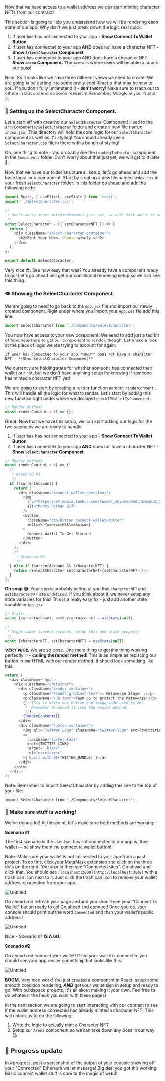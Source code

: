 Now that we have access to a wallet address we can start minting character NFTs from our contract! 

This section is going to help you understand how we will be rendering each state of our app. Why don't we just break down the logic real quick:

1. If user has has not connected to your app - **Show Connect To Wallet Button**
2. If user has connected to your app **AND** does not have a character NFT - **Show `SelectCharacter` Component**
3. If user has connected to your app AND does have a character NFT - **Show `Arena` Component.** The `Arena` is where users will be able to attack our boss!

Nice. So it looks like we have three different views we need to create! We are going to be getting into some pretty cool React.js that may be new to you. If you don't fully understand it - **don't worry**! Make sure to reach out to others in Discord and do some research! Remember, Google is your friend :).

### 🧱 Setting up the SelectCharacter Component.

Let's start off with creating our `SelectCharacter` Component! Head to the `src/Components/SelectCharacter` folder and create a new file named `index.jsx` . This directory will hold the core logic for our `SelectCharacter` component as well as it's styling! You should already see a `SelectCharacter.css` file in there with a bunch of styling! 

Oh, one thing to note - you probably see the `LoadingIndicator` component in the `Components` folder. Don't worry about that just yet, we will get to it later 🤘.

Now that we have our folder structure all setup, let's go ahead and add the base logic for a component. Start by creating a new file named `index.jsx` in your fresh `SelectCharacter` folder. In this folder go ahead and add the following code:

```javascript
import React, { useEffect, useState } from 'react';
import './SelectCharacter.css';

/*
 * Don't worry about setCharacterNFT just yet, we will talk about it soon!
 */
const SelectCharacter = ({ setCharacterNFT }) => {
  return (
    <div className="select-character-container">
      <h2>Mint Your Hero. Choose wisely.</h2>
    </div>
  );
};

export default SelectCharacter;
```

Very nice 😎. See how easy that was? You already have a component ready to go! Let's go ahead and get our conditional rendering setup so we can see this thing.

### 👁 Showing the SelectCharacter Component.

We are going to need to go back to the `App.jsx` file and import our newly created component. Right under where you import your `App.css` file add this line:

```javascript
import SelectCharacter from './Components/SelectCharacter';
```

You now have access to your new component! We need to add just a tad bit of fanciness here to get our component to render, though. Let's take a look at the piece of logic we are trying to account for again:

`If user has connected to your app **AND** does not have a character NFT - **Show SelectCharacter Component**`

We currently are holding state for whether someone has connected their wallet our not, but we don't have anything setup for knowing if someone has minted a character NFT yet! 

We are going to start by creating a render function named: `renderContent` . This will handle all the logic for what to render. Let's start by adding this new function right under where we declared `checkIfWalletIsConnected` :

```javascript
// Render Methods
const renderContent = () => {};
```

Great. Now that we have this setup, we can start adding our logic for the two scenarios we are ready to handle:

1. If user has has not connected to your app - **Show Connect To Wallet Button**
2. If user has connected to your app **AND** does not have a character NFT - **Show `SelectCharacter` Component**

```javascript
// Render Methods
const renderContent = () => {
  /*
   * Scenario #1
   */
  if (!currentAccount) {
    return (
      <div className="connect-wallet-container">
        <img
          src="https://64.media.tumblr.com/tumblr_mbia5vdmRd1r1mkubo1_500.gifv"
          alt="Monty Python Gif"
        />
        <button
          className="cta-button connect-wallet-button"
          onClick={connectWalletAction}
        >
          Connect Wallet To Get Started
        </button>
      </div>
    );
    /*
     * Scenario #2
     */
  } else if (currentAccount && !characterNFT) {
    return <SelectCharacter setCharacterNFT={setCharacterNFT} />;
  }
};
```

**Oh snap 😅.** Your app is probably yelling at you that `characterNFT` and `setCharacterNFT`  are `undefined`. If you think about it, we never setup any state variables for this! This is a really easy fix - just add another state variable in `App.jsx`:

```javascript
// State
const [currentAccount, setCurrentAccount] = useState(null);

/*
 * Right under current account, setup this new state property
 */
const [characterNFT, setCharacterNFT] = useState(null);
```

***VERY NICE.*** We are so close. One more thing to get this thing working perfectly ✨ - **calling the render method!** This is as simple as replacing our button in our HTML with our render method. It should look something like this:

```javascript
return (
  <div className="App">
    <div className="container">
      <div className="header-container">
        <p className="header gradient-text">⚔️ Metaverse Slayer ⚔️</p>
        <p className="sub-text">Team up to protect the Metaverse!</p>
        {/* This is where our button and image code used to be!
         *	Remember we moved it into the render method.
         */}
        {renderContent()}
      </div>
      <div className="footer-container">
        <img alt="Twitter Logo" className="twitter-logo" src={twitterLogo} />
        <a
          className="footer-text"
          href={TWITTER_LINK}
          target="_blank"
          rel="noreferrer"
        >{`built with @${TWITTER_HANDLE}`}</a>
      </div>
    </div>
  </div>
);
```

Note: Remember to import SelectCharacter by adding this line to the top of your file:

`import SelectCharacter from './Components/SelectCharacter';`

### 🥵 Make sure stuff is working!

We've done a lot! At this point, let's make sure both methods are working:

**Scenario #1**

The first scenario is the user has has not connected to our app w/ their wallet — so show them the connect to wallet button!

Note: Make sure your wallet is not connected to your app from a past project. To do this, click your MetaMask extension and click on the three dots on the right. You should then see "Connected sites". Go ahead and click that. You should see `[localhost:3000](http://localhost:3000)` with a trash can icon next to it. Just click the trash can icon to remove your wallet address connection from your app. 

![Untitled](https://i.imgur.com/zPAVBYb.png)

Go ahead and refresh your page and and you should see your "Connect To Wallet" button ready to go! Go ahead and connect! Once you do, your console should print out the word `Connected` and then your wallet's public address!

![Untitled](https://i.imgur.com/LvoDEBK.png)

Nice - Scenario #1 **IS A GO.**

**Scenario #2**

Go ahead and connect your wallet! Once your wallet is connected you should see your app render something that looks like this:

![Untitled](https://i.imgur.com/K3kvxeE.png)

**BOOM.** Very nice work! You just created a component in React, setup some smooth condition rendering, ***AND*** got your wallet sign in setup and ready to go! With buildspace projects, it's all about making it your own. Feel free to do whatever the heck you want with these pages!

In the next section we are going to start interacting with our contract to see if the wallet address connected has already minted a character NFT! This will unlock us to do the following:

1. Write the logic to actually mint a Character NFT 
2. Setup our `Arena` component so we can take down any boss in our way 😈


🚨 Progress update
------------------------
In #progress, post a screenshot of the output of your console showing off your "Connected" Ethereum wallet message! Big deal you got this working. Basic connect wallet stuff is core to the magic of web3!
